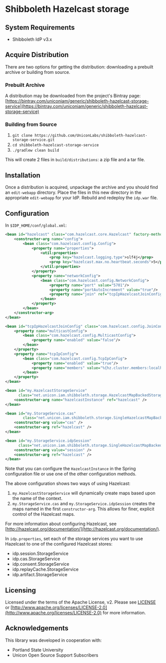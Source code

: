 # Shibboleth Hazelcast storage

## System Requirements

- Shibboleth IdP v3.x

## Acquire Distribution

There are two options for getting the distribution: downloading a prebuilt archive or building from source.

### Prebuilt Archive

A distribution may be downloaded from the project's Bintray page: [https://bintray.com/uniconiam/generic/shibboleth-hazelcast-storage-service](https://bintray.com/uniconiam/generic/shibboleth-hazelcast-storage-service)

### Building from Source

1. `git clone https://github.com/UniconLabs/shibboleth-hazelcast-storage-service.git`
1. `cd shibboleth-hazelcast-storage-service`
1. `./gradlew clean build`

This will create 2 files in `build/distributions`: a zip file and a tar file.

## Installation

Once a distribution is acquired, unpackage the archive and you should find an `edit-webapp` directory. Place the files
in this new directory in the appropriate `edit-webapp` for your IdP. Rebuild and redeploy the `idp.war` file.

## Configuration

In `$IDP_HOME/conf/global.xml`:

```xml
<bean id="hazelcast" class="com.hazelcast.core.Hazelcast" factory-method="newHazelcastInstance">
    <constructor-arg name="config">
        <bean class="com.hazelcast.config.Config">
            <property name="properties">
                <util:properties>
                    <prop key="hazelcast.logging.type">slf4j</prop>
                    <prop key="hazelcast.max.no.heartbeat.seconds">5</prop>
                </util:properties>
            </property>
            <property name="networkConfig">
                <bean class="com.hazelcast.config.NetworkConfig">
                    <property name="port" value="5701"/>
                    <property name="portAutoIncrement" value="true"/>
                    <property name="join" ref="tcpIpHazelcastJoinConfig"/>
                </bean>
            </property>
        </bean>
    </constructor-arg>
</bean>

<bean id="tcpIpHazelcastJoinConfig" class="com.hazelcast.config.JoinConfig">
    <property name="multicastConfig">
        <bean class="com.hazelcast.config.MulticastConfig">
            <property name="enabled" value="false"/>
        </bean>
    </property>
    <property name="tcpIpConfig">
        <bean class="com.hazelcast.config.TcpIpConfig">
            <property name="enabled" value="true"/>
            <property name="members" value="%{hz.cluster.members:localhost}"/>
        </bean>
    </property>
</bean>

<bean id="my.HazelcastStorageService"
      class="net.unicon.iam.shibboleth.storage.HazelcastMapBackedStorageService">
    <constructor-arg name="hazelcastInstance" ref="hazelcast" />
</bean>

<bean id="my.StorageService.cas"
        class="net.unicon.iam.shibboleth.storage.SingleHazelcastMapBackedStorageService">
    <constructor-arg value="cas" />
    <constructor-arg ref="hazelcast" />
</bean>

<bean id="my.StorageService.idpSession"
      class="net.unicon.iam.shibboleth.storage.SingleHazelcastMapBackedStorageService">
    <constructor-arg value="session" />
    <constructor-arg ref="hazelcast" />
</bean>
```

Note that you can configure the `HazelcastInstance` in the Spring configuration file or use one of the other configuration
methods.

The above configuration shows two ways of using Hazelcast:

1. `my.HazelcastStorageService` will dynamically create maps based upon the name of the context.
1. `my.StorageService.cas` and `my.StorageService.idpSession` creates the maps named in the first `constructor-arg`. This
allows for finer, explicit control of the Hazelcast maps.

For more information about configuring Hazelcast, see [http://hazelcast.org/documentation/](http://hazelcast.org/documentation/).

In `idp.properties`, set each of the storage services you want to use Hazelcast to one of the configured Hazelcast stores:

* idp.session.StorageService
* idp.cas.StorageService
* idp.consent.StorageService
* idp.replayCache.StorageService
* idp.artifact.StorageService

## Licensing

Licensed under the terms of the Apache License, v2. Please see [LICENSE](LICENSE) or [http://www.apache.org/licenses/LICENSE-2.0](http://www.apache.org/licenses/LICENSE-2.0) for more information.

## Acknowledgements

This library was developed in cooperation with:

* Portland State University
* Unicon Open Source Support Subscribers
